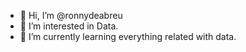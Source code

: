 - 👋 Hi, I’m @ronnydeabreu
- 👀 I’m interested in Data.
- 🌱 I’m currently learning everything related with data.

<!---
ronnydeabreu/ronnydeabreu is a ✨ special ✨ repository because its `README.md` (this file) appears on your GitHub profile.
You can click the Preview link to take a look at your changes.
--->
